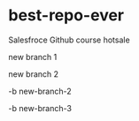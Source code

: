 # best-repo-ever
Salesfroce Github course
hotsale

 
new branch 1

new branch 2

-b new-branch-2

-b new-branch-3 
